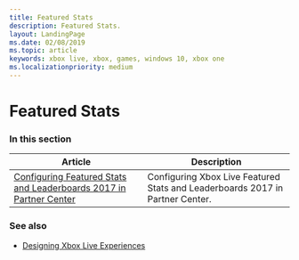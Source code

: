 ```yaml
---
title: Featured Stats
description: Featured Stats.
layout: LandingPage
ms.date: 02/08/2019
ms.topic: article
keywords: xbox live, xbox, games, windows 10, xbox one
ms.localizationpriority: medium
---
```


# Featured Stats


### In this section

| Article | Description |
|---------|-------------|
| [Configuring Featured Stats and Leaderboards 2017 in Partner Center](../../../configure-xbl/dev-center/featured-stats-and-leaderboards.md) | Configuring Xbox Live Featured Stats and Leaderboards 2017 in Partner Center. |


### See also

* [Designing Xbox Live Experiences](../../../data-platform/designing-xbox-live-experiences.md)
